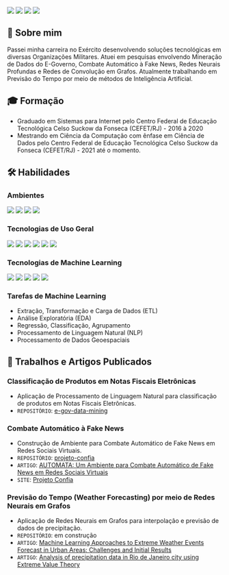 [![](https://img.shields.io/badge/sobre_mim-blue?style=for-the-badge)](#-sobre-mim)
[![](https://img.shields.io/badge/formação-blue?style=for-the-badge)](#mortar_board-formação)
[![](https://img.shields.io/badge/habilidades-blue?style=for-the-badge)](#-habilidades)
[![](https://img.shields.io/badge/Trabalhos_e_Artigos-blue?style=for-the-badge)](#scroll-trabalhos-e-artigos-publicados)


## 🧔 Sobre mim
Passei minha carreira no Exército desenvolvendo soluções tecnológicas em diversas Organizações Militares. Atuei em pesquisas envolvendo Mineração de Dados do E-Governo, Combate Automático à Fake News, Redes Neurais Profundas e Redes de Convolução em Grafos. Atualmente trabalhando em Previsão do Tempo por meio de métodos de Inteligência Artificial.

## :mortar_board: Formação
- Graduado em Sistemas para Internet pelo Centro Federal de Educação Tecnológica Celso Suckow da Fonseca (CEFET/RJ) - 2016 à 2020
- Mestrando em Ciência da Computação com ênfase em Ciência de Dados pelo Centro Federal de Educação Tecnológica Celso Suckow da Fonseca (CEFET/RJ) - 2021 até o momento.

## 🛠 Habilidades
### Ambientes
![](https://img.shields.io/badge/Linux-black?logo=linux)
![](https://img.shields.io/badge/Docker-black?logo=docker)
![](https://img.shields.io/badge/Conda-black?logo=anaconda)
![](https://img.shields.io/badge/Git/Gitflow-black?logo=git)

### Tecnologias de Uso Geral
![](https://img.shields.io/badge/Python-black?logo=python)
![](https://img.shields.io/badge/Numpy-black?logo=numpy)
![](https://img.shields.io/badge/Pandas-black?logo=pandas)
![](https://img.shields.io/badge/Geopandas-black)
![](https://img.shields.io/badge/Xarray-black)
![](https://img.shields.io/badge/MinIO-black)

### Tecnologias de Machine Learning
![](https://img.shields.io/badge/Scikit--learn-black?logo=scikitlearn)
![](https://img.shields.io/badge/Pytorch-black?logo=pytorch)
![](https://img.shields.io/badge/Pytorch--Geometric-black?logo=pytorch)
![](https://img.shields.io/badge/NetworkX-black)
![](https://img.shields.io/badge/fastText-black)

### Tarefas de Machine Learning
- Extração, Transformação e Carga de Dados (ETL)
- Análise Exploratória (EDA)
- Regressão, Classificação, Agrupamento
- Processamento de Linguagem Natural (NLP)
- Processamento de Dados Geoespaciais

## :scroll: Trabalhos e Artigos Publicados
### Classificação de Produtos em Notas Fiscais Eletrônicas
* Aplicação de Processamento de Linguagem Natural para classificação de produtos em Notas Fiscais Eletrônicas.
* `REPOSITÓRIO`: [e-gov-data-mining](https://github.com/ajosemf/e-gov-data-mining)

### Combate Automático à Fake News
* Construção de Ambiente para Combate Automático de Fake News em Redes Sociais Virtuais.
* `REPOSITÓRIO`: [projeto-confia](https://github.com/projeto-confia/projeto-confia)
* `ARTIGO`: [AUTOMATA: Um Ambiente para Combate Automático de Fake News em Redes Sociais Virtuais](https://doi.org/10.5753/webmedia_estendido.2022.226555)
* `SITE`: [Projeto Confia](https://www.projetoconfia.info/)

### Previsão do Tempo (Weather Forecasting) por meio de Redes Neurais em Grafos
* Aplicação de Redes Neurais em Grafos para interpolação e previsão de dados de precipitação.
* `REPOSITÓRIO`: em construção
* `ARTIGO`: [Machine Learning Approaches to Extreme Weather Events Forecast in Urban Areas: Challenges and Initial Results](https://doi.org/10.14529/jsfi220104)
* `ARTIGO`: [Analysis of precipitation data in Rio de Janeiro city using Extreme Value Theory](https://sol.sbc.org.br/index.php/sbbd_estendido/article/view/21864)
